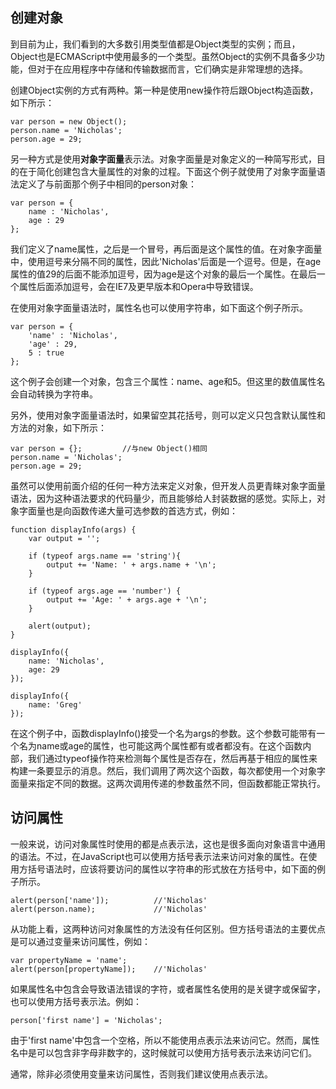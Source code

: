 ## 创建对象
到目前为止，我们看到的大多数引用类型值都是Object类型的实例；而且，Object也是ECMAScript中使用最多的一个类型。虽然Object的实例不具备多少功能，但对于在应用程序中存储和传输数据而言，它们确实是非常理想的选择。

创建Object实例的方式有两种。第一种是使用new操作符后跟Object构造函数，如下所示：
```
var person = new Object();
person.name = 'Nicholas';
person.age = 29;
```
另一种方式是使用**对象字面量**表示法。对象字面量是对象定义的一种简写形式，目的在于简化创建包含大量属性的对象的过程。下面这个例子就使用了对象字面量语法定义了与前面那个例子中相同的person对象：
```
var person = {
    name : 'Nicholas',
    age : 29
};
```
我们定义了name属性，之后是一个冒号，再后面是这个属性的值。在对象字面量中，使用逗号来分隔不同的属性，因此'Nicholas'后面是一个逗号。但是，在age属性的值29的后面不能添加逗号，因为age是这个对象的最后一个属性。在最后一个属性后面添加逗号，会在IE7及更早版本和Opera中导致错误。

在使用对象字面量语法时，属性名也可以使用字符串，如下面这个例子所示。
```
var person = {
    'name' : 'Nicholas',
    'age' : 29,
    5 : true
};
```
这个例子会创建一个对象，包含三个属性：name、age和5。但这里的数值属性名会自动转换为字符串。

另外，使用对象字面量语法时，如果留空其花括号，则可以定义只包含默认属性和方法的对象，如下所示：
```
var person = {};         //与new Object()相同
person.name = 'Nicholas';
person.age = 29;
```

虽然可以使用前面介绍的任何一种方法来定义对象，但开发人员更青睐对象字面量语法，因为这种语法要求的代码量少，而且能够给人封装数据的感觉。实际上，对象字面量也是向函数传递大量可选参数的首选方式，例如：
```
function displayInfo(args) {
    var output = '';

    if (typeof args.name == 'string'){
        output += 'Name: ' + args.name + '\n';
    }

    if (typeof args.age == 'number') {
        output += 'Age: ' + args.age + '\n';
    }

    alert(output);
}

displayInfo({ 
    name: 'Nicholas', 
    age: 29
});

displayInfo({
    name: 'Greg'
});
```
在这个例子中，函数displayInfo()接受一个名为args的参数。这个参数可能带有一个名为name或age的属性，也可能这两个属性都有或者都没有。在这个函数内部，我们通过typeof操作符来检测每个属性是否存在，然后再基于相应的属性来构建一条要显示的消息。然后，我们调用了两次这个函数，每次都使用一个对象字面量来指定不同的数据。这两次调用传递的参数虽然不同，但函数都能正常执行。

## 访问属性
一般来说，访问对象属性时使用的都是点表示法，这也是很多面向对象语言中通用的语法。不过，在JavaScript也可以使用方括号表示法来访问对象的属性。在使用方括号语法时，应该将要访问的属性以字符串的形式放在方括号中，如下面的例子所示。
```
alert(person['name']);          //'Nicholas'
alert(person.name);             //'Nicholas'
```
从功能上看，这两种访问对象属性的方法没有任何区别。但方括号语法的主要优点是可以通过变量来访问属性，例如：
```
var propertyName = 'name';
alert(person[propertyName]);    //'Nicholas'
```
如果属性名中包含会导致语法错误的字符，或者属性名使用的是关键字或保留字，也可以使用方括号表示法。例如：
```
person['first name'] = 'Nicholas';
```
由于'first name'中包含一个空格，所以不能使用点表示法来访问它。然而，属性名中是可以包含非字母非数字的，这时候就可以使用方括号表示法来访问它们。

通常，除非必须使用变量来访问属性，否则我们建议使用点表示法。